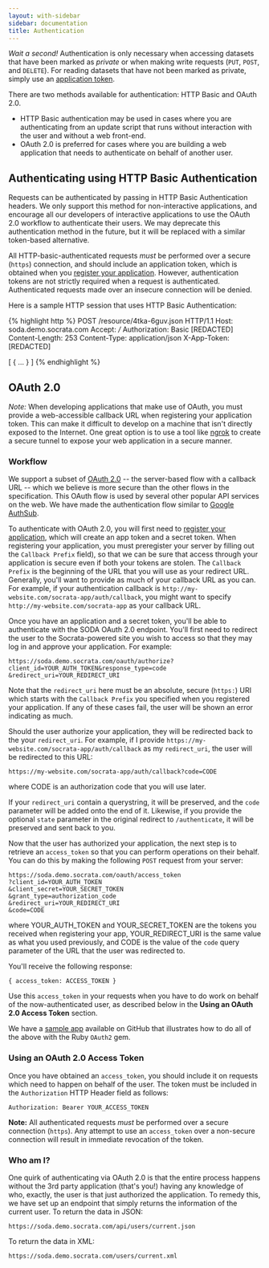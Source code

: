 ```yaml
---
layout: with-sidebar
sidebar: documentation
title: Authentication
---
```


<div class="alert alert-info"><i class="fa fa-hand-stop-o fa-4x pull-left"></i> <em>Wait a second!</em> Authentication is only necessary when accessing datasets that have been marked as <em>private</em> or when making write requests (<code>PUT</code>, <code>POST</code>, and <code>DELETE</code>). For reading datasets that have not been marked as private, simply use an <a href="/docs/app-tokens.html">application token</a>.</div>

There are two methods available for authentication: HTTP Basic and OAuth 2.0.
- HTTP Basic authentication may be used in cases where you are authenticating from an update script that runs without interaction with the user and without a web front-end.
- OAuth 2.0 is preferred for cases where you are building a web application that needs to authenticate on behalf of another user.

## Authenticating using HTTP Basic Authentication

Requests can be authenticated by passing in HTTP Basic Authentication headers. We only support this method for non-interactive applications, and encourage all our developers of interactive applications to use the OAuth 2.0 workflow to authenticate their users. We may deprecate this authentication method in the future, but it will be replaced with a similar token-based alternative.

All HTTP-basic-authenticated requests *must* be performed over a secure (`https`) connection, and should include an application token, which is obtained when you [register your application](http://opendata.socrata.com/profile/app_tokens). However, authentication tokens are not strictly required when a request is authenticated. Authenticated requests made over an insecure connection will be denied.

Here is a sample HTTP session that uses HTTP Basic Authentication:

{% highlight http %}
POST /resource/4tka-6guv.json HTTP/1.1
Host: soda.demo.socrata.com
Accept: */*
Authorization: Basic [REDACTED]
Content-Length: 253
Content-Type: application/json
X-App-Token: [REDACTED]

[ {
  ...
} ]
{% endhighlight %}

## OAuth 2.0

<div class="alert alert-info"><em>Note:</em> When developing applications that make use of OAuth, you must provide a web-accessible callback URL when registering your application token. This can make it difficult to develop on a machine that isn't directly exposed to the Internet. One great option is to use a tool like <a href="http://ngrok.com">ngrok</a> to create a secure tunnel to expose your web application in a secure manner.</div>

### Workflow

We support a subset of [OAuth 2.0](http://en.wikipedia.org/wiki/Oauth) -- the server-based flow with a callback URL -- which we believe is more secure than the other flows in the specification. This OAuth flow is used by several other popular API services on the web. We have made the authentication flow similar to [Google AuthSub](http://code.google.com/apis/gdata/docs/auth/authsub.html).

To authenticate with OAuth 2.0, you will first need to [register your application](http://opendata.socrata.com/profile/app_tokens), which will create an app token and a secret token. When registering your application, you must preregister your server by filling out the `Callback Prefix` field), so that we can be sure that access through your application is secure even if both your tokens are stolen. The `Callback Prefix` is the beginning of the URL that you will use as your redirect URL. Generally, you'll want to provide as much of your callback URL as you can. For example, if your authentication callback is `http://my-website.com/socrata-app/auth/callback`, you might want to specify `http://my-website.com/socrata-app` as your callback URL.

Once you have an application and a secret token, you'll be able to authenticate with the SODA OAuth 2.0 endpoint. You'll first need to redirect the user to the Socrata-powered site you wish to access so that they may log in and approve your application. For example:

    https://soda.demo.socrata.com/oauth/authorize?client_id=YOUR_AUTH_TOKEN&response_type=code &redirect_uri=YOUR_REDIRECT_URI

Note that the `redirect_uri` here must be an absolute, secure (`https:`) URI which starts with the `Callback Prefix` you specified when you registered your application. If any of these cases fail, the user will be shown an error indicating as much.

Should the user authorize your application, they will be redirected back to the your `redirect_uri`. For example, if I provide `https://my-website.com/socrata-app/auth/callback` as my `redirect_uri`, the user will be redirected to this URL:

    https://my-website.com/socrata-app/auth/callback?code=CODE

where CODE is an authorization code that you will use later.

If your `redirect_uri` contain a querystring, it will be preserved, and the `code` parameter will be added onto the end of it. Likewise, if you provide the optional `state` parameter in the original redirect to `/authenticate`, it will be preserved and sent back to you.

Now that the user has authorized your application, the next step is to retrieve an `access_token` so that you can perform operations on their behalf. You can do this by making the following `POST` request from your server:

    https://soda.demo.socrata.com/oauth/access_token
    ?client_id=YOUR_AUTH_TOKEN
    &client_secret=YOUR_SECRET_TOKEN
    &grant_type=authorization_code
    &redirect_uri=YOUR_REDIRECT_URI
    &code=CODE

where YOUR_AUTH_TOKEN and YOUR_SECRET_TOKEN are the tokens you received when registering your app, YOUR_REDIRECT_URI is the same value as what you used previously, and CODE is the value of the `code` query parameter of the URL that the user was redirected to.

You'll receive the following response:

    { access_token: ACCESS_TOKEN }

Use this `access_token` in your requests when you have to do work on behalf of the now-authenticated user, as described below in the **Using an OAuth 2.0 Access Token** section.

We have a [sample app](https://github.com/socrata/oauth_sample_app_ruby) available on GitHub that illustrates how to do all of the above with the Ruby `OAuth2` gem.

### Using an OAuth 2.0 Access Token

Once you have obtained an `access_token`, you should include it on requests which need to happen on behalf of the user. The token must be included in the `Authorization` HTTP Header field as follows:

    Authorization: Bearer YOUR_ACCESS_TOKEN

**Note:** All authenticated requests *must* be performed over a secure connection (`https`). Any attempt to use an `access_token` over a non-secure connection will result in immediate revocation of the token.

### Who am I?

One quirk of authenticating via OAuth 2.0 is that the entire process happens without the 3rd party application (that's you!) having any knowledge of who, exactly, the user is that just authorized the application. To remedy this, we have set up an endpoint that simply returns the information of the current user. To return the data in JSON:

    https://soda.demo.socrata.com/api/users/current.json

To return the data in XML:

    https://soda.demo.socrata.com/users/current.xml

